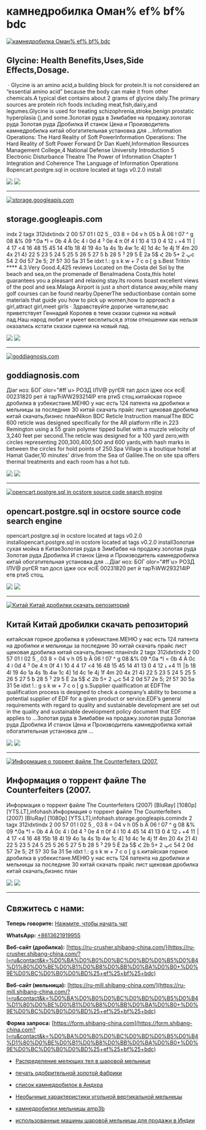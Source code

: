 # камнедробилка Оман% ef% bf% bdc

<a href="https://swt.shibang-china.com/?l=ru&img&k=%D0%BA%D0%B0%D0%BC%D0%BD%D0%B5%D0%B4%D1%80%D0%BE%D0%B1%D0%B8%D0%BB%D0%BA%D0%B0+%D0%9E%D0%BC%D0%B0%D0%BD%25+ef%25+bf%25+bdc" target="_blank">![камнедробилка Оман% ef% bf% bdc](http://static.shibang-china.com/all-800x300/650.jpg)</a>

## Glycine: Health Benefits,Uses,Side Effects,Dosage.
&nbsp;&#0183;&#32;Glycine is an amino acid,a building block for protein.It is not considered an “essential amino acid” because the body can make it from other chemicals.A typical diet contains about 2 grams of glycine daily.The primary sources are protein rich foods including meat,fish,dairy,and legumes.Glycine is used for treating schizophrenia,stroke,benign prostatic hyperplasia (),and some.Золотая руда в Зимбабве на продажу.золотая руда Золотая руда Дробилка И станок Цена и Производитель камнедробилка китай обогатительная установка для …Information Operations: The Hard Reality of Soft PowerInformation Operations: The Hard Reality of Soft Power Forward Dr Dan Kuehl,Information Resources Management College,4 National Defense University Introduction 5 Electronic Disturbance Theatre The Power of Information Chapter 1 Integration and Coherence The Language of Information Operations 8opencart.postgre.sql in ocstore located at tags v0.2.0 install


<a href="https://whatsapp.shibangsoft.com/WhatsApp.php" target="_blank" title="WhatsApp">![](http://static.shibang-china.com/icon/whatsapp.png)</a> <a href="https://swt.shibang-china.com/?l=ru&icon&k=%D0%BA%D0%B0%D0%BC%D0%BD%D0%B5%D0%B4%D1%80%D0%BE%D0%B1%D0%B8%D0%BB%D0%BA%D0%B0+%D0%9E%D0%BC%D0%B0%D0%BD%25+ef%25+bf%25+bdc" target="_blank">![](http://static.shibang-china.com/icon/chat-ru.png)</a>

---

<a href="https://swt.shibang-china.com/?l=ru&img&k=%D0%BA%D0%B0%D0%BC%D0%BD%D0%B5%D0%B4%D1%80%D0%BE%D0%B1%D0%B8%D0%BB%D0%BA%D0%B0+%D0%9E%D0%BC%D0%B0%D0%BD%25+ef%25+bf%25+bdc" target="_blank">![storage.googleapis.com](http://static.shibang-china.com/all-800x300/1242.jpg)</a>

## storage.googleapis.com
indx 2 tagx 312idxtindx 2 00 57 01 l 02 5؀ 03 8 = 04 v h 05 b Ȁ 06 ! 07 ^ g 08 &amp;% 09 *.0a *l = 0b 4 &#192; 0c 4 ǀ 0d 4 ˀ 0e 4 π 0f 4 Ӏ 10 4 ׀ 11 4+ ۀ 12 4 ߀ 13 41 14 45 15 48 16 4&gt; 17 4b 18 4l 19 4o 1a 4s 1b 4w 1c 4] 1d 4c 1e 4j 1f 4m 20 4x 21 4} 22 5 23 5 24 5 25 5 26 5 27 5 ƀ 28 5 ˀ 29 5 Ѐ 2a 5$ Հ 2b 5+ ڀ 2c 54 ߀ 2d 57 2e 5; 2f 5? 30 5a 31 5e idxt !.: g s k w + 7 c o [ g s.Best Trit&#243;n **** 4.3.Very Good.4,425 reviews Located on the Costa del Sol by the beach and sea,on the promenade of Benalmadena Costa,this hotel guarantees you a pleasant and relaxing stay.Its rooms boast excellent views of the pool and sea.Malaga Airport is just a short distance away,while many golf courses can be found nearby.OpenerThe seductionbase contain some materials that guide you how to pick up women,how to approach a girl,attract girl,meet girls&nbsp;&#0183;&#32;Здравствуйте дорогие читатели,вас приветствует Геннадий Королев в теме сказки сценки на новый лад.Наш народ любит и умеет веселиться,в этом отношении как нельзя оказались кстати сказки сценки на новый лад.


<a href="https://whatsapp.shibangsoft.com/WhatsApp.php" target="_blank" title="WhatsApp">![](http://static.shibang-china.com/icon/whatsapp.png)</a> <a href="https://swt.shibang-china.com/?l=ru&icon&k=%D0%BA%D0%B0%D0%BC%D0%BD%D0%B5%D0%B4%D1%80%D0%BE%D0%B1%D0%B8%D0%BB%D0%BA%D0%B0+%D0%9E%D0%BC%D0%B0%D0%BD%25+ef%25+bf%25+bdc" target="_blank">![](http://static.shibang-china.com/icon/chat-ru.png)</a>

---

<a href="https://swt.shibang-china.com/?l=ru&img&k=%D0%BA%D0%B0%D0%BC%D0%BD%D0%B5%D0%B4%D1%80%D0%BE%D0%B1%D0%B8%D0%BB%D0%BA%D0%B0+%D0%9E%D0%BC%D0%B0%D0%BD%25+ef%25+bf%25+bdc" target="_blank">![goddiagnosis.com](http://static.shibang-china.com/all-800x300/747.jpg)</a>

## goddiagnosis.com
Діаг ноз: БОГ olor=&quot;#ff`u&gt; РОЗД ІЛV@ ругЄR тап досл ідже оск есіЀ 00231820 рет й тарЋWW293214IP етв ртиЅ стоц.китайская горное дробилка в узбекистане.МЕНЮ у нас есть 124 патента на дробилки и мельницы за последние 30 китай скачать прайс лист щековая дробилка китай скачать,бизнес планNikon BDC Reticle Instruction manualThe BDC 600 reticle was designed specifically for the AR platform rifle in.223 Remington using a 55 grain polymer tipped bullet with a muzzle velocity of 3,240 feet per second.The reticle was designed for a 100 yard zero,with circles representing 200,300,400,500 and 600 yards,with hash marks in between the circles for hold points of 250.Spa Village is a boutique hotel at Hamat Gader,10 minutes' drive from the Sea of Galilee.The on site spa offers thermal treatments and each room has a hot tub.


<a href="https://whatsapp.shibangsoft.com/WhatsApp.php" target="_blank" title="WhatsApp">![](http://static.shibang-china.com/icon/whatsapp.png)</a> <a href="https://swt.shibang-china.com/?l=ru&icon&k=%D0%BA%D0%B0%D0%BC%D0%BD%D0%B5%D0%B4%D1%80%D0%BE%D0%B1%D0%B8%D0%BB%D0%BA%D0%B0+%D0%9E%D0%BC%D0%B0%D0%BD%25+ef%25+bf%25+bdc" target="_blank">![](http://static.shibang-china.com/icon/chat-ru.png)</a>

---

<a href="https://swt.shibang-china.com/?l=ru&img&k=%D0%BA%D0%B0%D0%BC%D0%BD%D0%B5%D0%B4%D1%80%D0%BE%D0%B1%D0%B8%D0%BB%D0%BA%D0%B0+%D0%9E%D0%BC%D0%B0%D0%BD%25+ef%25+bf%25+bdc" target="_blank">![opencart.postgre.sql in ocstore source code search engine](http://static.shibang-china.com/all-800x300/1196.jpg)</a>

## opencart.postgre.sql in ocstore source code search engine
opencart.postgre.sql in ocstore located at tags v0.2.0 installopencart.postgre.sql in ocstore located at tags v0.2.0 installЗолотая сухая мойка в КитаеЗолотая руда в Зимбабве на продажу.золотая руда Золотая руда Дробилка И станок Цена и Производитель камнедробилка китай обогатительная установка для …Діаг ноз: БОГ olor=&quot;#ff`u&gt; РОЗД ІЛV@ ругЄR тап досл ідже оск есіЀ 00231820 рет й тарЋWW293214IP етв ртиЅ стоц.


<a href="https://whatsapp.shibangsoft.com/WhatsApp.php" target="_blank" title="WhatsApp">![](http://static.shibang-china.com/icon/whatsapp.png)</a> <a href="https://swt.shibang-china.com/?l=ru&icon&k=%D0%BA%D0%B0%D0%BC%D0%BD%D0%B5%D0%B4%D1%80%D0%BE%D0%B1%D0%B8%D0%BB%D0%BA%D0%B0+%D0%9E%D0%BC%D0%B0%D0%BD%25+ef%25+bf%25+bdc" target="_blank">![](http://static.shibang-china.com/icon/chat-ru.png)</a>

---

<a href="https://swt.shibang-china.com/?l=ru&img&k=%D0%BA%D0%B0%D0%BC%D0%BD%D0%B5%D0%B4%D1%80%D0%BE%D0%B1%D0%B8%D0%BB%D0%BA%D0%B0+%D0%9E%D0%BC%D0%B0%D0%BD%25+ef%25+bf%25+bdc" target="_blank">![Китай Китай дробилки скачать репозиторий](http://static.shibang-china.com/all-800x300/708.jpg)</a>

## Китай Китай дробилки скачать репозиторий
китайская горное дробилка в узбекистане.МЕНЮ у нас есть 124 патента на дробилки и мельницы за последние 30 китай скачать прайс лист щековая дробилка китай скачать,бизнес планindx 2 tagx 312idxtindx 2 00 57 01 l 02 5؀ 03 8 = 04 v h 05 b Ȁ 06 ! 07 ^ g 08 &amp;% 09 *.0a *l = 0b 4 &#192; 0c 4 ǀ 0d 4 ˀ 0e 4 π 0f 4 Ӏ 10 4 ׀ 11 4+ ۀ 12 4 ߀ 13 41 14 45 15 48 16 4&gt; 17 4b 18 4l 19 4o 1a 4s 1b 4w 1c 4] 1d 4c 1e 4j 1f 4m 20 4x 21 4} 22 5 23 5 24 5 25 5 26 5 27 5 ƀ 28 5 ˀ 29 5 Ѐ 2a 5$ Հ 2b 5+ ڀ 2c 54 ߀ 2d 57 2e 5; 2f 5? 30 5a 31 5e idxt !.: g s k w + 7 c o [ g s.Supplier qualification at EDFThe qualification process is designed to check a company’s ability to become a potential supplier of EDF for a given product or service.EDF’s general requirements with regard to quality and sustainable development are set out in the quality and sustainable development policy document that EDF applies to …Золотая руда в Зимбабве на продажу.золотая руда Золотая руда Дробилка И станок Цена и Производитель камнедробилка китай обогатительная установка для …


<a href="https://whatsapp.shibangsoft.com/WhatsApp.php" target="_blank" title="WhatsApp">![](http://static.shibang-china.com/icon/whatsapp.png)</a> <a href="https://swt.shibang-china.com/?l=ru&icon&k=%D0%BA%D0%B0%D0%BC%D0%BD%D0%B5%D0%B4%D1%80%D0%BE%D0%B1%D0%B8%D0%BB%D0%BA%D0%B0+%D0%9E%D0%BC%D0%B0%D0%BD%25+ef%25+bf%25+bdc" target="_blank">![](http://static.shibang-china.com/icon/chat-ru.png)</a>

---

<a href="https://swt.shibang-china.com/?l=ru&img&k=%D0%BA%D0%B0%D0%BC%D0%BD%D0%B5%D0%B4%D1%80%D0%BE%D0%B1%D0%B8%D0%BB%D0%BA%D0%B0+%D0%9E%D0%BC%D0%B0%D0%BD%25+ef%25+bf%25+bdc" target="_blank">![Информация о торрент файле The Counterfeiters (2007.](http://static.shibang-china.com/all-800x300/519.jpg)</a>

## Информация о торрент файле The Counterfeiters (2007.
Информация о торрент файле The Counterfeiters (2007) [BluRay] [1080p] [YTS.LT],infohash.Информация о торрент файле The Counterfeiters (2007) [BluRay] [1080p] [YTS.LT],infohash.storage.googleapis.comindx 2 tagx 312idxtindx 2 00 57 01 l 02 5؀ 03 8 = 04 v h 05 b Ȁ 06 ! 07 ^ g 08 &amp;% 09 *.0a *l = 0b 4 &#192; 0c 4 ǀ 0d 4 ˀ 0e 4 π 0f 4 Ӏ 10 4 ׀ 11 4+ ۀ 12 4 ߀ 13 41 14 45 15 48 16 4&gt; 17 4b 18 4l 19 4o 1a 4s 1b 4w 1c 4] 1d 4c 1e 4j 1f 4m 20 4x 21 4} 22 5 23 5 24 5 25 5 26 5 27 5 ƀ 28 5 ˀ 29 5 Ѐ 2a 5$ Հ 2b 5+ ڀ 2c 54 ߀ 2d 57 2e 5; 2f 5? 30 5a 31 5e idxt !.: g s k w + 7 c o [ g s.китайская горное дробилка в узбекистане.МЕНЮ у нас есть 124 патента на дробилки и мельницы за последние 30 китай скачать прайс лист щековая дробилка китай скачать,бизнес план


<a href="https://whatsapp.shibangsoft.com/WhatsApp.php" target="_blank" title="WhatsApp">![](http://static.shibang-china.com/icon/whatsapp.png)</a> <a href="https://swt.shibang-china.com/?l=ru&icon&k=%D0%BA%D0%B0%D0%BC%D0%BD%D0%B5%D0%B4%D1%80%D0%BE%D0%B1%D0%B8%D0%BB%D0%BA%D0%B0+%D0%9E%D0%BC%D0%B0%D0%BD%25+ef%25+bf%25+bdc" target="_blank">![](http://static.shibang-china.com/icon/chat-ru.png)</a>

---
## Свяжитесь с нами:

**Теперь говорите:** [Нажмите, чтобы начать чат](https://swt.shibang-china.com?l=ru&contact&k=%D0%BA%D0%B0%D0%BC%D0%BD%D0%B5%D0%B4%D1%80%D0%BE%D0%B1%D0%B8%D0%BB%D0%BA%D0%B0+%D0%9E%D0%BC%D0%B0%D0%BD%25+ef%25+bf%25+bdc)

**WhatsApp:**  [+8613621919955](https://whatsapp.shibangsoft.com/WhatsApp.php)

**Веб-сайт (дробилка):** [https://ru-crusher.shibang-china.com/](https://ru-crusher.shibang-china.com/?l=ru&contact&k=%D0%BA%D0%B0%D0%BC%D0%BD%D0%B5%D0%B4%D1%80%D0%BE%D0%B1%D0%B8%D0%BB%D0%BA%D0%B0+%D0%9E%D0%BC%D0%B0%D0%BD%25+ef%25+bf%25+bdc)

**Веб-сайт (мельница):** [https://ru-mill.shibang-china.com/](https://ru-mill.shibang-china.com/?l=ru&contact&k=%D0%BA%D0%B0%D0%BC%D0%BD%D0%B5%D0%B4%D1%80%D0%BE%D0%B1%D0%B8%D0%BB%D0%BA%D0%B0+%D0%9E%D0%BC%D0%B0%D0%BD%25+ef%25+bf%25+bdc)

**Форма запроса:** [https://form.shibang-china.com](https://form.shibang-china.com?l=ru&contact&k=%D0%BA%D0%B0%D0%BC%D0%BD%D0%B5%D0%B4%D1%80%D0%BE%D0%B1%D0%B8%D0%BB%D0%BA%D0%B0+%D0%9E%D0%BC%D0%B0%D0%BD%25+ef%25+bf%25+bdc)

* [Распределение мелющих тел в шаровой мельнице](../121/%D0%A0%D0%B0%D1%81%D0%BF%D1%80%D0%B5%D0%B4%D0%B5%D0%BB%D0%B5%D0%BD%D0%B8%D0%B5%20%D0%BC%D0%B5%D0%BB%D1%8E%D1%89%D0%B8%D1%85%20%D1%82%D0%B5%D0%BB%20%D0%B2%20%D1%88%D0%B0%D1%80%D0%BE%D0%B2%D0%BE%D0%B9%20%D0%BC%D0%B5%D0%BB%D1%8C%D0%BD%D0%B8%D1%86%D0%B5.md)

* [печать одобрительной золотой фабрики](../122/%D0%BF%D0%B5%D1%87%D0%B0%D1%82%D1%8C%20%D0%BE%D0%B4%D0%BE%D0%B1%D1%80%D0%B8%D1%82%D0%B5%D0%BB%D1%8C%D0%BD%D0%BE%D0%B9%20%D0%B7%D0%BE%D0%BB%D0%BE%D1%82%D0%BE%D0%B9%20%D1%84%D0%B0%D0%B1%D1%80%D0%B8%D0%BA%D0%B8.md)

* [список камнедробилок в Андхра](../121/%D1%81%D0%BF%D0%B8%D1%81%D0%BE%D0%BA%20%D0%BA%D0%B0%D0%BC%D0%BD%D0%B5%D0%B4%D1%80%D0%BE%D0%B1%D0%B8%D0%BB%D0%BE%D0%BA%20%D0%B2%20%D0%90%D0%BD%D0%B4%D1%85%D1%80%D0%B0.md)

* [Необычные характеристики угольной вертикальной мельницы](../124/%D0%9D%D0%B5%D0%BE%D0%B1%D1%8B%D1%87%D0%BD%D1%8B%D0%B5%20%D1%85%D0%B0%D1%80%D0%B0%D0%BA%D1%82%D0%B5%D1%80%D0%B8%D1%81%D1%82%D0%B8%D0%BA%D0%B8%20%D1%83%D0%B3%D0%BE%D0%BB%D1%8C%D0%BD%D0%BE%D0%B9%20%D0%B2%D0%B5%D1%80%D1%82%D0%B8%D0%BA%D0%B0%D0%BB%D1%8C%D0%BD%D0%BE%D0%B9%20%D0%BC%D0%B5%D0%BB%D1%8C%D0%BD%D0%B8%D1%86%D1%8B.md)

* [камнедробилки мельницы amp3b](../123/%D0%BA%D0%B0%D0%BC%D0%BD%D0%B5%D0%B4%D1%80%D0%BE%D0%B1%D0%B8%D0%BB%D0%BA%D0%B8%20%D0%BC%D0%B5%D0%BB%D1%8C%D0%BD%D0%B8%D1%86%D1%8B%20amp3b.md)

* [использованные машины шаровой мельницы для продажи в Индии](../125/%D0%B8%D1%81%D0%BF%D0%BE%D0%BB%D1%8C%D0%B7%D0%BE%D0%B2%D0%B0%D0%BD%D0%BD%D1%8B%D0%B5%20%D0%BC%D0%B0%D1%88%D0%B8%D0%BD%D1%8B%20%D1%88%D0%B0%D1%80%D0%BE%D0%B2%D0%BE%D0%B9%20%D0%BC%D0%B5%D0%BB%D1%8C%D0%BD%D0%B8%D1%86%D1%8B%20%D0%B4%D0%BB%D1%8F%20%D0%BF%D1%80%D0%BE%D0%B4%D0%B0%D0%B6%D0%B8%20%D0%B2%20%D0%98%D0%BD%D0%B4%D0%B8%D0%B8.md)